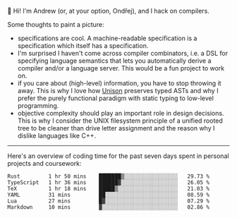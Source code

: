 :wave: Hi! I'm Andrew (or, at your option, Ondřej), and I hack on compilers. 

Some thoughts to paint a picture:
- specifications are cool. A machine-readable specification is a specification which itself has a specification.
- I'm surprised I haven't come across compiler combinators, i.e. a DSL for specifying language semantics that lets you automatically derive a compiler and/or a language server. This would be a fun project to work on.
- if you care about (high-level) information, you have to stop throwing it away. This is why I love how [Unison](https://github.com/unisonweb/unison) preserves typed ASTs and why I prefer the purely functional paradigm with static typing to low-level programming.
- objective complexity should play an important role in design decisions. This is why I consider the UNIX filesystem principle of a unified rooted tree to be cleaner than drive letter assignment and the reason why I dislike languages like C++.

---

Here's an overview of coding time for the past seven days spent in personal projects and coursework:
<!--START_SECTION:waka-->

```text
Rust         1 hr 50 mins    ███████▒░░░░░░░░░░░░░░░░░   29.73 %
TypeScript   1 hr 36 mins    ██████▓░░░░░░░░░░░░░░░░░░   26.05 %
TeX          1 hr 18 mins    █████▒░░░░░░░░░░░░░░░░░░░   21.03 %
YAML         31 mins         ██░░░░░░░░░░░░░░░░░░░░░░░   08.59 %
Lua          27 mins         █▓░░░░░░░░░░░░░░░░░░░░░░░   07.29 %
Markdown     10 mins         ▓░░░░░░░░░░░░░░░░░░░░░░░░   02.86 %
```

<!--END_SECTION:waka-->

<!--
**viluon/viluon** is a ✨ _special_ ✨ repository because its `README.md` (this file) appears on your GitHub profile.

Here are some ideas to get you started:

- 🔭 I’m currently working on ...
- 🌱 I’m currently learning ...
- 👯 I’m looking to collaborate on ...
- 🤔 I’m looking for help with ...
- 💬 Ask me about ...
- 📫 How to reach me: ...
- 😄 Pronouns: ...
- ⚡ Fun fact: ...
-->
